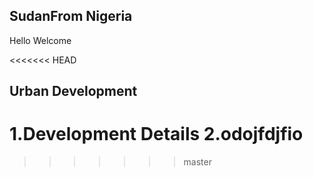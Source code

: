 ## SudanFrom Nigeria

Hello Welcome

<<<<<<< HEAD
## Urban Development

1.Development Details
2.odojfdjfio
=======
>>>>>>> master
